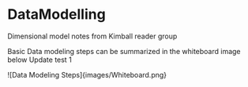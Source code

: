 # DataModelling
 Dimensional model notes from Kimball reader group

Basic Data modeling steps can be summarized in the whiteboard image below
Update test 1

![Data Modeling Steps]{images/Whiteboard.png}
